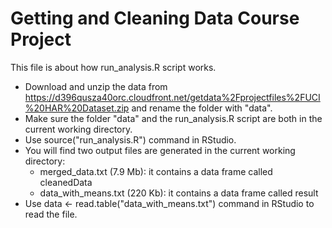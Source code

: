 Getting and Cleaning Data Course Project
========================================
This file is about how run_analysis.R script works.
* Download and unzip the data from https://d396qusza40orc.cloudfront.net/getdata%2Fprojectfiles%2FUCI%20HAR%20Dataset.zip and rename the folder with "data".
* Make sure the folder "data" and the run_analysis.R script are both in the current working directory.
* Use source("run_analysis.R") command in RStudio. 
* You will find two output files are generated in the current working directory:
  - merged_data.txt (7.9 Mb): it contains a data frame called cleanedData 
  - data_with_means.txt (220 Kb): it contains a data frame called result 
* Use data <- read.table("data_with_means.txt") command in RStudio to read the file. 